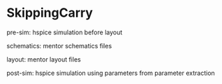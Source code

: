 # SkippingCarry

pre-sim: hspice simulation before layout

schematics: mentor schematics files

layout: mentor layout files

post-sim: hspice simulation using parameters from parameter extraction
